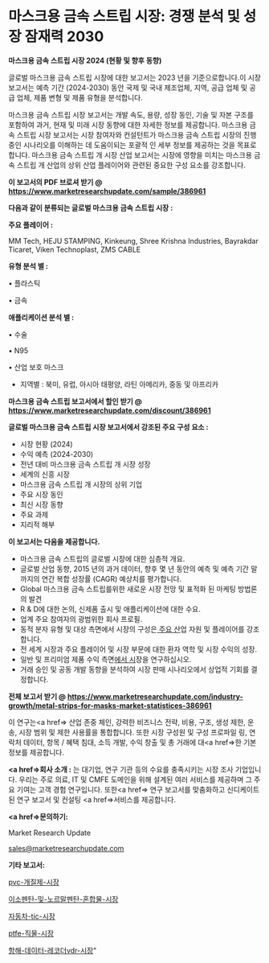 # 마스크용 금속 스트립 시장: 경쟁 분석 및 성장 잠재력 2030

<strong>마스크용 금속 스트립 시장 2024 (현황 및 향후 동향)</strong>

글로벌 마스크용 금속 스트립 시장에 대한 보고서는 2023 년을 기준으로합니다.이 시장 보고서는 예측 기간 (2024-2030) 동안 국제 및 국내 제조업체, 지역, 공급 업체 및 공급 업체, 제품 변형 및 제품 유형을 분석합니다.

마스크용 금속 스트립 시장 보고서는 개발 속도, 용량, 성장 동인, 기술 및 자본 구조를 포함하여 과거, 현재 및 미래 시장 동향에 대한 자세한 정보를 제공합니다. 마스크용 금속 스트립 시장 보고서는 시장 참여자와 컨설턴트가 마스크용 금속 스트립 시장의 진행중인 시나리오를 이해하는 데 도움이되는 포괄적 인 세부 정보를 제공하는 것을 목표로합니다. 마스크용 금속 스트립 개 시장 산업 보고서는 시장에 영향을 미치는 마스크용 금속 스트립 개 산업의 상위 산업 플레이어와 관련된 중요한 구성 요소를 강조합니다.



<strong>이 보고서의 PDF 브로셔 받기 @ <a href=https://www.marketresearchupdate.com/sample/386961>https://www.marketresearchupdate.com/sample/386961</a></strong>



<strong>다음과 같이 분류되는 글로벌 마스크용 금속 스트립 시장 :</strong>



<strong>주요 플레이어 :</strong>

MM Tech, HEJU STAMPING, Kinkeung, Shree Krishna Industries, Bayrakdar Ticaret, Viken Technoplast, ZMS CABLE



<strong>유형 분석 별 :</strong>

• 플라스틱

• 금속



<strong>애플리케이션 분석 별 :</strong>

• 수술

• N95

• 산업 보호 마스크

<ul>
  <li>지역별 : 북미, 유럽, 아시아 태평양, 라틴 아메리카, 중동 및 아프리카</li>
</ul>


<strong>마스크용 금속 스트립 보고서에서 할인 받기 @ <a href=https://www.marketresearchupdate.com/discount/386961>https://www.marketresearchupdate.com/discount/386961</a></strong>



<strong>글로벌 마스크용 금속 스트립 시장 보고서에서 강조된 주요 구성 요소 :</strong>
<ul>
  <li>시장 현황 (2024)</li>
  <li>수익 예측 (2024-2030)</li>
  <li>전년 대비 마스크용 금속 스트립 개 시장 성장</li>
  <li>세계의 신흥 시장</li>
  <li>마스크용 금속 스트립 개 시장의 상위 기업</li>
  <li>주요 시장 동인</li>
  <li>최신 시장 동향</li>
  <li>주요 과제</li>
  <li>지리적 해부</li>
</ul>


<strong>이 보고서는 다음을 제공합니다.</strong>
<ul>
  <li>마스크용 금속 스트립의 글로벌 시장에 대한 심층적 개요.</li>
  <li>글로벌 산업 동향, 2015 년의 과거 데이터, 향후 몇 년 동안의 예측 및 예측 기간 말까지의 연간 복합 성장률 (CAGR) 예상치를 평가합니다.</li>
  <li>Global 마스크용 금속 스트립를위한 새로운 시장 전망 및 표적화 된 마케팅 방법론의 발견</li>
  <li>R &amp; D에 대한 논의, 신제품 출시 및 애플리케이션에 대한 수요.</li>
  <li>업계 주요 참여자의 광범위한 회사 프로필.</li>
  <li>동적 분자 유형 및 대상 측면에서 시장의 구성은<a href=> 주요 산</a>업 자원 및 플레이어를 강조합니다.</li>
  <li>전 세계 시장과 주요 플레이어 및 시장 부문에 대한 환자 역학 및 시장 수익의 성장.</li>
  <li>일반 및 프리미엄 제품 수익 측면<a href=>에서 시</a>장을 연구하십시오.</li>
  <li>거래 승인 및 공동 개발 동향을 분석하여 시장 판매 시나리오에서 상업적 기회를 결정합니다.</li>
</ul>



<strong>전체 보고서 받기 @ <a href=https://www.marketresearchupdate.com/industry-growth/metal-strips-for-masks-market-statistices-386961>https://www.marketresearchupdate.com/industry-growth/metal-strips-for-masks-market-statistices-386961</a></strong>

이 연구는<a href=> 산업 존중</a> 체인, 강력한 비즈니스 전략, 비용, 구조, 생성 제한, 운송, 시장 범위 및 제한 사용률을 통합합니다. 또한 시장 구성원 및 구성 프로파일 링, 연락처 데이터, 항목 / 혜택 침대, 소득 개발, 수익 창출 및 총 거래에 대<a href=>한 기본 </a>정보를 제공합니다.



<strong><a href=>회사 소</a>개 :</strong>
는 대기업, 연구 기관 등의 수요를 충족시키는 시장 조사 기업입니다. 우리는 주로 의료, IT 및 CMFE 도메인을 위해 설계된 여러 서비스를 제공하며 그 주요 기여는 고객 경험 연구입니다. 또한<a href=> 연구 보</a>고서를 맞춤화하고 신디케이트 된 연구 보고서 및 컨설팅 <a href=>서비스</a>를 제공합니다.



<strong><a href=>문의하기:</a></strong>

Market Research Update

sales@marketresearchupdate.com



<strong>기타 보고서:</strong>

<a href=https://www.linkedin.com/pulse/pvc-개질제-시장-세분화-연구-및-목표-고객2029년-analytics-alchemy-360-analysis/>pvc-개질제-시장</a>

<a href=https://www.linkedin.com/pulse/이소펜탄-및-노르말펜탄-혼합물-시장-세분화-연구-목표-고객2029년-nzzdf/>이소펜탄-및-노르말펜탄-혼합물-시장</a>

<a href=https://www.linkedin.com/pulse/자동차-tic-시장-세분화-연구-및-목표-고객2029년-trendsetters-talk-360-analysis-mcoxf/>자동차-tic-시장</a>

<a href=https://www.linkedin.com/pulse/ptfe-직물-시장-규모-및-성장-2023-data-dive-diaries-24-analysis-vi10f/>ptfe-직물-시장</a>

<a href=https://www.linkedin.com/pulse/항해-데이터-레코더vdr-시장-규모-및-성장-2023-data-dive-diaries-24-analysis-v7ouf/>항해-데이터-레코더vdr-시장</a>"
